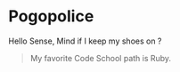 Pogopolice
============

Hello Sense,
Mind if I keep my shoes on ?

> My favorite Code School path is Ruby.
